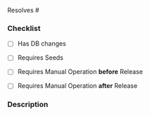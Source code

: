 <!-- ☝️ PR title should follow conventional commits (https://conventionalcommits.org)
feat:            <-- New features that require a MINOR version update
fix:             <-- Bug fixes that require at PATCH version update
chore:           <-- Smaller changes that impact behavior but aren't large enough to be features
perf:            <-- Code changes that improve performance but do not impact behavior
docs:            <-- Documentation changes that do not impact code
test:            <-- Test changes that do not impact behavior
${type}!:        <-- Include ! if your change includes a backwards incompatible change.
-->

<!-- Please ensure there is an open issue!
👇 and mention the keyword 'Resolves' with the issue number followed by '#' below, for example 'Resolves #123'
-->

Resolves #

### Checklist

<!-- Please check 'x' all that apply, for example [x] -->

<!-- If this change requires database schema change -->
- [ ] Has DB changes
<!-- If this change requires to seed database upon database change -->
- [ ] Requires Seeds
<!-- If manual changes required before release (please outline the tasks / instructions below) -->
- [ ] Requires Manual Operation **before** Release
<!-- If manual changes required after release (please outline the tasks / instructions below) -->
- [ ] Requires Manual Operation **after** Release

### Description

<!-- Briefly describe your changes -->
<!-- If your change introduces breaking change, and describe how this change break existing functionality / feature -->

